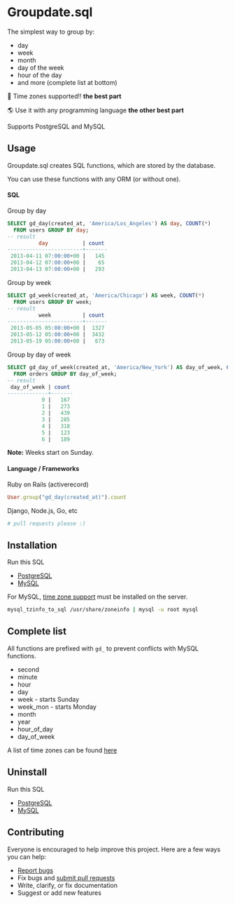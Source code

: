 # Groupdate.sql

The simplest way to group by:

- day
- week
- month
- day of the week
- hour of the day
- and more (complete list at bottom)

:tada: Time zones supported!! **the best part**

:earth_americas: Use it with any programming language **the other best part**

Supports PostgreSQL and MySQL

## Usage

Groupdate.sql creates SQL functions, which are stored by the database.

You can use these functions with any ORM (or without one).

#### SQL

Group by day

```sql
SELECT gd_day(created_at, 'America/Los_Angeles') AS day, COUNT(*)
  FROM users GROUP BY day;
-- result
          day           | count
------------------------+-------
 2013-04-11 07:00:00+00 |   145
 2013-04-12 07:00:00+00 |    65
 2013-04-13 07:00:00+00 |   293
```

Group by week

```sql
SELECT gd_week(created_at, 'America/Chicago') AS week, COUNT(*)
  FROM users GROUP BY week;
-- result
          week          | count
------------------------+-------
 2013-05-05 05:00:00+00 |  1327
 2013-05-12 05:00:00+00 |  3432
 2013-05-19 05:00:00+00 |   673
```

Group by day of week

```sql
SELECT gd_day_of_week(created_at, 'America/New_York') AS day_of_week, COUNT(*)
  FROM orders GROUP BY day_of_week;
-- result
 day_of_week | count
-------------+-------
           0 |   167
           1 |   273
           2 |   439
           3 |   285
           4 |   318
           5 |   123
           6 |   189
```

**Note:** Weeks start on Sunday.

#### Language / Frameworks

Ruby on Rails (activerecord)

```ruby
User.group("gd_day(created_at)").count
```

Django, Node.js, Go, etc

```python
# pull requests please :)
```

## Installation

Run this SQL

- [PostgreSQL](https://raw.githubusercontent.com/ankane/groupdate.sql/master/postgresql.sql)
- [MySQL](https://raw.githubusercontent.com/ankane/groupdate.sql/master/mysql.sql)

For MySQL, [time zone support](http://dev.mysql.com/doc/refman/5.6/en/time-zone-support.html) must be installed on the server.

```sh
mysql_tzinfo_to_sql /usr/share/zoneinfo | mysql -u root mysql
```

## Complete list

All functions are prefixed with `gd_` to prevent conflicts with MySQL functions.

- second
- minute
- hour
- day
- week - starts Sunday
- week_mon - starts Monday
- month
- year
- hour_of_day
- day_of_week

A list of time zones can be found [here](https://en.wikipedia.org/wiki/List_of_tz_database_time_zones)

## Uninstall

Run this SQL

- [PostgreSQL](https://raw.githubusercontent.com/ankane/groupdate.sql/master/uninstall_postgresql.sql)
- [MySQL](https://raw.githubusercontent.com/ankane/groupdate.sql/master/uninstall_mysql.sql)

## Contributing

Everyone is encouraged to help improve this project. Here are a few ways you can help:

- [Report bugs](https://github.com/ankane/groupdate.sql/issues)
- Fix bugs and [submit pull requests](https://github.com/ankane/groupdate.sql/pulls)
- Write, clarify, or fix documentation
- Suggest or add new features
